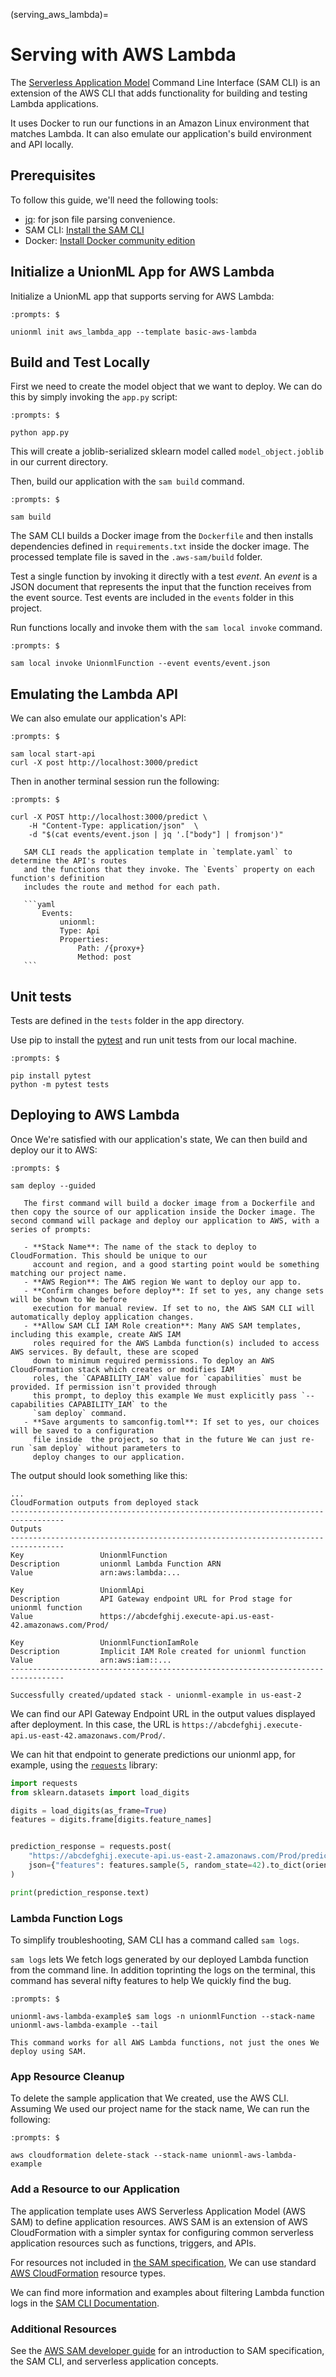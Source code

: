 (serving_aws_lambda)=

# Serving with AWS Lambda

The [Serverless Application Model](https://aws.amazon.com/serverless/sam/) Command Line Interface
(SAM CLI) is an extension of the AWS CLI that adds functionality for building and testing Lambda
applications.

It uses Docker to run our functions in an Amazon Linux environment that matches Lambda.
It can also emulate our application's build environment and API locally.

## Prerequisites

To follow this guide, we'll need the following tools:

- [jq](https://stedolan.github.io/jq/download/): for json file parsing convenience.
- SAM CLI: [Install the SAM CLI](https://docs.aws.amazon.com/serverless-application-model/latest/developerguide/serverless-sam-cli-install.html)
- Docker: [Install Docker community edition](https://hub.docker.com/search/?type=edition&offering=community)

## Initialize a UnionML App for AWS Lambda

Initialize a UnionML app that supports serving for AWS Lambda:

```{prompt} bash
:prompts: $

unionml init aws_lambda_app --template basic-aws-lambda
```

## Build and Test Locally

First we need to create the model object that we want to deploy. We can do this by
simply invoking the `app.py` script:

```{prompt} bash
:prompts: $

python app.py
```

This will create a joblib-serialized sklearn model called `model_object.joblib` in our current directory.

Then, build our application with the `sam build` command.

```{prompt} bash
:prompts: $

sam build
```

The SAM CLI builds a Docker image from the `Dockerfile` and then installs dependencies defined
in `requirements.txt` inside the docker image. The processed template file is saved in the
`.aws-sam/build` folder.

Test a single function by invoking it directly with a test *event*. An *event* is a JSON document that represents the input that the function receives from the event source. Test events are included in the `events` folder in this project.

Run functions locally and invoke them with the `sam local invoke` command.

```{prompt} bash
:prompts: $

sam local invoke UnionmlFunction --event events/event.json
```

## Emulating the Lambda API

We can also emulate our application's API:

```{prompt} bash
:prompts: $

sam local start-api
curl -X post http://localhost:3000/predict
```

Then in another terminal session run the following:

```{prompt} bash
:prompts: $

curl -X POST http://localhost:3000/predict \
    -H "Content-Type: application/json"  \
    -d "$(cat events/event.json | jq '.["body"] | fromjson')"
```

````{note}
   SAM CLI reads the application template in `template.yaml` to determine the API's routes
   and the functions that they invoke. The `Events` property on each function's definition
   includes the route and method for each path.

   ```yaml
       Events:
           unionml:
           Type: Api
           Properties:
               Path: /{proxy+}
               Method: post
   ```
````

## Unit tests

Tests are defined in the `tests` folder in the app directory.

Use pip to install the [pytest](https://docs.pytest.org/en/latest/) and run unit
tests from our local machine.

```{prompt} bash
:prompts: $

pip install pytest
python -m pytest tests
```

## Deploying to AWS Lambda

Once We're satisfied with our application's state, We can then build and deploy our it to AWS:

```{prompt} bash
:prompts: $

sam deploy --guided
```

```{important}
   The first command will build a docker image from a Dockerfile and then copy the source of our application inside the Docker image. The second command will package and deploy our application to AWS, with a series of prompts:

   - **Stack Name**: The name of the stack to deploy to CloudFormation. This should be unique to our
     account and region, and a good starting point would be something matching our project name.
   - **AWS Region**: The AWS region We want to deploy our app to.
   - **Confirm changes before deploy**: If set to yes, any change sets will be shown to We before
     execution for manual review. If set to no, the AWS SAM CLI will automatically deploy application changes.
   - **Allow SAM CLI IAM Role creation**: Many AWS SAM templates, including this example, create AWS IAM
     roles required for the AWS Lambda function(s) included to access AWS services. By default, these are scoped
     down to minimum required permissions. To deploy an AWS CloudFormation stack which creates or modifies IAM
     roles, the `CAPABILITY_IAM` value for `capabilities` must be provided. If permission isn't provided through
     this prompt, to deploy this example We must explicitly pass `--capabilities CAPABILITY_IAM` to the
     `sam deploy` command.
   - **Save arguments to samconfig.toml**: If set to yes, our choices will be saved to a configuration
     file inside  the project, so that in the future We can just re-run `sam deploy` without parameters to
     deploy changes to our application.
```

The output should look something like this:

```{code-block}
...
CloudFormation outputs from deployed stack
----------------------------------------------------------------------------------
Outputs
----------------------------------------------------------------------------------
Key                 UnionmlFunction
Description         unionml Lambda Function ARN
Value               arn:aws:lambda:...

Key                 UnionmlApi
Description         API Gateway endpoint URL for Prod stage for unionml function
Value               https://abcdefghij.execute-api.us-east-42.amazonaws.com/Prod/

Key                 UnionmlFunctionIamRole
Description         Implicit IAM Role created for unionml function
Value               arn:aws:iam::...
----------------------------------------------------------------------------------

Successfully created/updated stack - unionml-example in us-east-2
```

We can find our API Gateway Endpoint URL in the output values displayed after deployment. In this
case, the URL is `https://abcdefghij.execute-api.us-east-42.amazonaws.com/Prod/`.

We can hit that endpoint to generate predictions our unionml app, for example, using the
[`requests`](https://docs.python-requests.org/en/latest/) library:

```python
import requests
from sklearn.datasets import load_digits

digits = load_digits(as_frame=True)
features = digits.frame[digits.feature_names]


prediction_response = requests.post(
    "https://abcdefghij.execute-api.us-east-2.amazonaws.com/Prod/predict",
    json={"features": features.sample(5, random_state=42).to_dict(orient="records")},
)

print(prediction_response.text)
```

### Lambda Function Logs

To simplify troubleshooting, SAM CLI has a command called `sam logs`.

`sam logs` lets We fetch logs generated by our deployed Lambda function from the command line. In addition toprinting the logs on the terminal, this command has several nifty features to help We quickly find the bug.

```{prompt} bash
:prompts: $

unionml-aws-lambda-example$ sam logs -n unionmlFunction --stack-name unionml-aws-lambda-example --tail
```

```{note}
This command works for all AWS Lambda functions, not just the ones We deploy using SAM.
```


### App Resource Cleanup

To delete the sample application that We created, use the AWS CLI. Assuming We used our project name for the stack name, We can run the following:

```{prompt} bash
:prompts: $

aws cloudformation delete-stack --stack-name unionml-aws-lambda-example
```

### Add a Resource to our Application

The application template uses AWS Serverless Application Model (AWS SAM) to define application resources.
AWS SAM is an extension of AWS CloudFormation with a simpler syntax for configuring common serverless
application resources such as functions, triggers, and APIs.

For resources not included in [the SAM specification](https://github.com/awslabs/serverless-application-model/blob/master/versions/2016-10-31.md), We can use standard [AWS CloudFormation](https://docs.aws.amazon.com/AWSCloudFormation/latest/UserGuide/aws-template-resource-type-ref.html) resource types.

We can find more information and examples about filtering Lambda function logs in the [SAM CLI Documentation](https://docs.aws.amazon.com/serverless-application-model/latest/developerguide/serverless-sam-cli-logging.html).

### Additional Resources

See the [AWS SAM developer guide](https://docs.aws.amazon.com/serverless-application-model/latest/developerguide/what-is-sam.html) for an introduction to SAM specification, the SAM CLI, and serverless application concepts.
